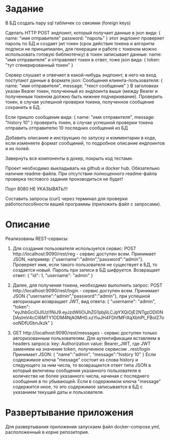 # Задание
В БД создать пару sql табличек со связями (foreign keys)

Сделать HTTP POST эндпоинт, который получает данные в json вида:
{
    name: "имя отправителя"
    password: "пароль" 
}
этот эндпоинт проверяет пароль по БД и создает jwt токен (срок действия токена и алгоритм подписи не принципиален, для генерации и работе с токеном можно использовать готовую библиотечку) в токен записывает данные: name: "имя отправителя" 
и отправляет токен в ответ, тоже json вида:
{
    token: "тут сгенерированный токен" 
}

Сервер слушает и отвечает в какой-нибудь эндпоинт, в него на вход поступают данные в формате json:
Сообщения клиента-пользователя:
{
    name:       "имя отправителя",
    message:    "текст сообщение"
}
В заголовках указан Bearer токен, полученный из эндпоинта выше (между Bearer и полученным токеном должно быть нижнее подчеркивание).
Проверить токен, в случае успешной проверки токена, полученное сообщение сохранить в БД.

Если пришло сообщение вида:
{
    name:       "имя отправителя",
    message:    "history 10"
}
проверить токен, в случае успешной проверки токена отправить отправителю 10 последних сообщений из БД

Добавить описание и инструкцию по запуску и комментарии в коде, если изменяете формат сообщений, то подробное описание ендпоинтов и их полей.

Завернуть все компоненты в докер, покрыть код тестами.

Проект необходимо выкладывать на github и docker hub. Обязательно наличие readme-файла. 
При отсутствии полноценного readme-файла проверка тестового задания производиться не будет!

Порт 8080 НЕ УКАЗЫВАТЬ!!!

Составить запросы (curl) через терминал для проверки работоспособности вашей программы (приложить файл с запросами). 

# Описание

Реализованы REST-сервисы:
1) Для создания пользователя используется сервис:
POST http://localhost:9090/rest/reg - сервис доступен всем. Принимает JSON, например: {"username":"admin","password":"admin"}. Проверяет имя, если такого пользователя не существует в БД, то создается новый. Пароль при записи в БД шифруется. Возвращает ответ:
{
    "id": 1,
    "username": "admin"
}

2) Далее, для получения токена, необходимо выполнить запрос: POST http://localhost:9090/rest/login - сервис доступен всем. Принимает JSON {"username":"admin","password":"admin"}, при успешной авторизации возвращает JWT, вид ответа:
{
    "username": "admin",
    "token": "eyJhbGciOiJIUzI1NiJ9.eyJzdWIiOiJhZG1pbjIiLCJpYXQiOjE2NTgzODI0NDAsImV4cCI6MTY1ODM4NjA0MH0.xzYiuJH4FDhfMFiXqXbhPt_FBoIZ7oooNDfU0bnJkzk"
}

3) GET http://localhost:9090/rest/messages - сервис доступен только авторизованным пользователям. Для аутентификации вставляем в headers запроса:
key: Authorization
value: Bearer_JWT, где JWT заменяем на значение token, полученное сервисом ..rest/login
Принимает JSON:
{
   "name":"admin",
   "message":"history 10"
}
Если содержимое ключа "message" состоит из слова history и следующего за ним числа, то возвращается ответ типа JSON в который включены сообщения указанного пользователя в количестве не более указанного числа, начиная с последнего сообщения в по убывающей.
Если в содержимом ключа "message" содержится иное, то это содержимое записывается в БД с указанием текущей даты и пользователя.

# Развертывание приложения

Для развертывания приложения запускаем файл docker-compose.yml, расположенный в корне репозитория.
